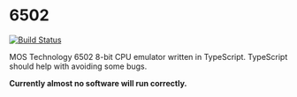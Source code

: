 # 6502

[![Build Status](https://travis-ci.com/mat-sz/6502.svg?branch=master)](https://travis-ci.com/mat-sz/6502)

MOS Technology 6502 8-bit CPU emulator written in TypeScript. TypeScript should help with avoiding some bugs.

**Currently almost no software will run correctly.**